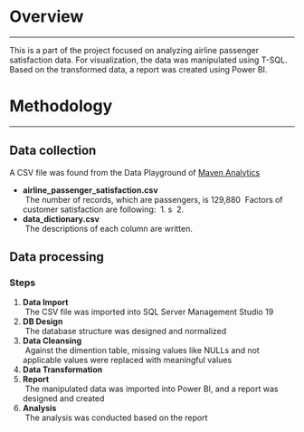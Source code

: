 # Overview
---
This is a part of the project focused on analyzing airline passenger satisfaction data. For visualization, the data was manipulated using T-SQL.
Based on the transformed data, a report was created using Power BI.

# Methodology
---
## Data collection
A CSV file was found from the Data Playground of [Maven Analytics](https://mavenanalytics.io/data-playground)
- **airline_passenger_satisfaction.csv**<br>
&nbsp;The number of records, which are passengers, is 129,880
&nbsp;Factors of customer satisfaction are following:
&nbsp;1. s
&nbsp;2. 
- **data_dictionary.csv**<br>
&nbsp;The descriptions of each column are written.
  
## Data processing
### Steps
1. **Data Import**<br>
&nbsp;The CSV file was imported into SQL Server Management Studio 19
2. **DB Design**<br>
&nbsp;The database structure was designed and normalized
4. **Data Cleansing**<br>
&nbsp;Against the dimention table, missing values like NULLs and not applicable values were replaced with meaningful values
6. **Data Transformation**<br>
7. **Report**<br>
&nbsp;The manipulated data was imported into Power BI, and a report was designed and created
9. **Analysis**<br>
&nbsp;The analysis was conducted based on the report
